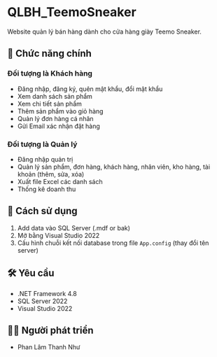 # QLBH_TeemoSneaker

Website quản lý bán hàng dành cho cửa hàng giày Teemo Sneaker.

## 🧩 Chức năng chính
### Đối tượng là Khách hàng
- Đăng nhập, đăng ký, quên mật khẩu, đổi mật khẩu
- Xem danh sách sản phẩm
- Xem chi tiết sản phẩm
- Thêm sản phẩm vào giỏ hàng
- Quản lý đơn hàng cá nhân
- Gửi Email xác nhận đặt hàng

### Đối tượng là Quản lý
- Đăng nhập quản trị
- Quản lý sản phẩm, đơn hàng, khách hàng, nhân viên, kho hàng, tài khoản (thêm, sửa, xóa)
- Xuất file Excel các danh sách
- Thống kê doanh thu

## 🚀 Cách sử dụng
1. Add data vào SQL Server (.mdf or bak)
2. Mở bằng Visual Studio 2022
3. Cấu hình chuỗi kết nối database trong file `App.config` (thay đổi tên server)

## 🛠 Yêu cầu
- .NET Framework 4.8
- SQL Server 2022
- Visual Studio 2022

## 👨‍💻 Người phát triển
- Phan Lâm Thanh Như

